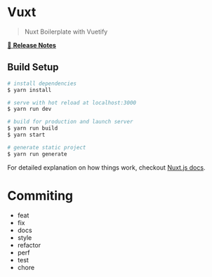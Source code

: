# Vuxt

> Nuxt Boilerplate with Vuetify

[📖 **Release Notes**](./CHANGELOG.md)

## Build Setup

``` bash
# install dependencies
$ yarn install

# serve with hot reload at localhost:3000
$ yarn run dev

# build for production and launch server
$ yarn run build
$ yarn start

# generate static project
$ yarn run generate
```

For detailed explanation on how things work, checkout [Nuxt.js docs](https://nuxtjs.org).


# Commiting
- feat
- fix
- docs
- style
- refactor
- perf
- test
- chore